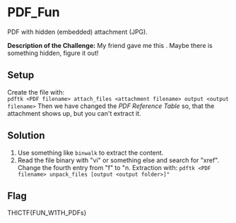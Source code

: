# PDF_Fun
PDF with hidden (embedded) attachment (JPG).

**Description of the Challenge:**
My friend gave me this *<Link>*. Maybe there is something hidden, figure it out!

## Setup
Create the file with:    
```pdftk <PDF filename> attach_files <attachment filename> output <output filename>```
Then we have changed the *PDF Reference Table* so, that the attachment shows up, but you can't extract it.

## Solution
1. Use something like `binwalk` to extract the content.
2. Read the file binary with "vi" or something else and search for "xref". Change the fourth entry from "f" to "n. Extraction with: 
```pdftk <PDF filename> unpack_files [output <output folder>]"```

## Flag
THICTF{FUN_W1TH_PDFs}

